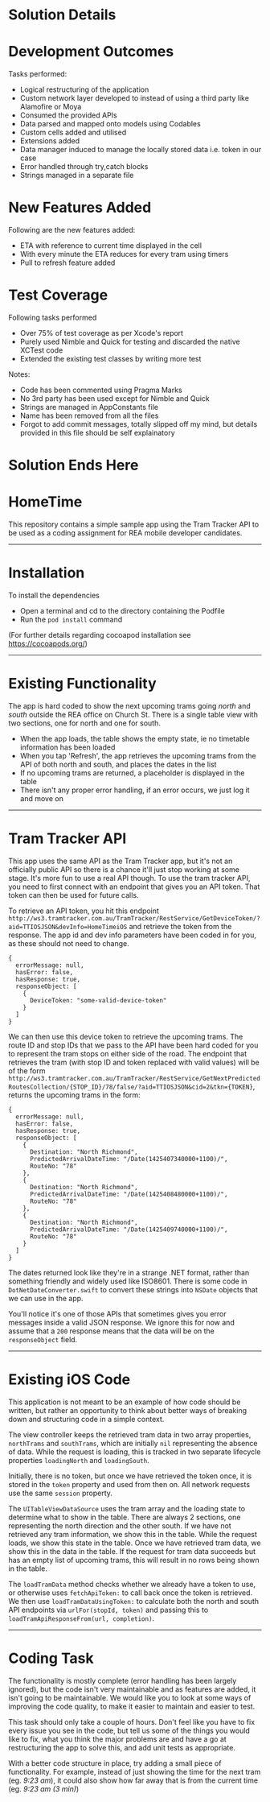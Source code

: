 Solution Details
============

# Development Outcomes

Tasks performed:

- Logical restructuring of the application 
- Custom network layer developed to instead of using a third party like Alamofire or Moya
- Consumed the provided APIs
- Data parsed and mapped onto models using Codables
- Custom cells added and utilised 
- Extensions added
- Data manager induced to manage the locally stored data i.e. token in our case
- Error handled through try,catch blocks
- Strings managed in a separate file

# New Features Added

Following are the new features added:

- ETA with reference to current time displayed in the cell
- With every minute the ETA reduces for every tram using timers
- Pull to refresh feature added


# Test Coverage

Following tasks performed 

- Over 75% of test coverage as per Xcode's report
- Purely used Nimble and Quick for testing and discarded the native XCTest code
- Extended the existing test classes by writing more test


Notes: 

- Code has been commented using Pragma Marks
- No 3rd party has been used except for Nimble and Quick
- Strings are managed in AppConstants file
- Name has been removed from all the files
- Forgot to add commit messages, totally slipped off my mind, but details provided in this file should be self explainatory



Solution Ends Here 
================






HomeTime
========

This repository contains a simple sample app using the Tram Tracker API to be used as a coding assignment for REA mobile developer candidates.


---
# Installation

To install the dependencies
* Open a terminal and cd to the directory containing the Podfile
* Run the `pod install` command

(For further details regarding cocoapod installation see https://cocoapods.org/)


---
# Existing Functionality

The app is hard coded to show the next upcoming trams going *north* and *south* outside the REA office on Church St. There is a single table view with two sections, one for north and one for south.

* When the app loads, the table shows the empty state, ie no timetable information has been loaded
* When you tap 'Refresh', the app retrieves the upcoming trams from the API of both north and south, and places the dates in the list
* If no upcoming trams are returned, a placeholder is displayed in the table
* There isn't any proper error handling, if an error occurs, we just log it and move on


---
# Tram Tracker API

This app uses the same API as the Tram Tracker app, but it's not an officially public API so there is a chance it'll just stop working at some stage. It's more fun to use a real API though. To use the tram tracker API, you need to first connect with an endpoint that gives you an API token. That token can then be used for future calls.

To retrieve an API token, you hit this endpoint `http://ws3.tramtracker.com.au/TramTracker/RestService/GetDeviceToken/?aid=TTIOSJSON&devInfo=HomeTimeiOS` and retrieve the token from the response. The app id and dev info parameters have been coded in for you, as these should not need to change.

```
{
  errorMessage: null,
  hasError: false,
  hasResponse: true,
  responseObject: [
    {
      DeviceToken: "some-valid-device-token"
    }
  ]
}
```

We can then use this device token to retrieve the upcoming trams. The route ID and stop IDs that we pass to the API have been hard coded for you to represent the tram stops on either side of the road. The endpoint that retrieves the tram (with stop ID and token replaced with valid values) will be of the form `http://ws3.tramtracker.com.au/TramTracker/RestService/GetNextPredictedRoutesCollection/{STOP_ID}/78/false/?aid=TTIOSJSON&cid=2&tkn={TOKEN}`, returns the upcoming trams in the form:

```
{
  errorMessage: null,
  hasError: false,
  hasResponse: true,
  responseObject: [
    {
      Destination: "North Richmond",
      PredictedArrivalDateTime: "/Date(1425407340000+1100)/",
      RouteNo: "78"
    },
    {
      Destination: "North Richmond",
      PredictedArrivalDateTime: "/Date(1425408480000+1100)/",
      RouteNo: "78"
    },
    {
      Destination: "North Richmond",
      PredictedArrivalDateTime: "/Date(1425409740000+1100)/",
      RouteNo: "78"
    }
  ]
}
```

The dates returned look like they're in a strange .NET format, rather than something friendly and widely used like ISO8601. There is some code in `DotNetDateConverter.swift` to convert these strings into `NSDate` objects that we can use in the app.

You'll notice it's one of those APIs that sometimes gives you error messages inside a valid JSON response. We ignore this for now and assume that a `200` response means that the data will be on the `responseObject` field.


---
# Existing iOS Code

This application is not meant to be an example of how code should be written, but rather an opportunity to think about better ways of breaking down and structuring code in a simple context.

The view controller keeps the retrieved tram data in two array properties, `northTrams` and `southTrams`, which are initially `nil` representing the absence of data. While the request is loading, this is tracked in two separate lifecycle properties `loadingNorth` and `loadingSouth`.

Initially, there is no token, but once we have retrieved the token once, it is stored in the `token` property and used from then on. All network requests use the same `session` property.

The `UITableViewDataSource` uses the tram array and the loading state to determine what to show in the table. There are always 2 sections, one representing the north direction and the other south. If we have not retrieved any tram information, we show this in the table. While the request loads, we show this state in the table. Once we have retrieved tram data, we show this in the data in the table. If the request for tram data succeeds but has an empty list of upcoming trams, this will result in no rows being shown in the table.

The `loadTramData` method checks whether we already have a token to use, or otherwise uses `fetchApiToken:` to call back once the token is retrieved. We then use `loadTramDataUsingToken:` to calculate both the north and south API endpoints via `urlFor(stopId, token)` and passing this to `loadTramApiResponseFrom(url, completion)`.


---
# Coding Task

The functionality is mostly complete (error handling has been largely ignored), but the code isn't very maintainable and as features are added, it isn't going to be maintainable. We would like you to look at some ways of improving the code quality, to make it easier to maintain and easier to test.

This task should only take a couple of hours. Don't feel like you have to fix every issue you see in the code, but tell us some of the things you would like to fix, what you think the major problems are and have a go at restructuring the app to solve this, and add unit tests as appropriate.

With a better code structure in place, try adding a small piece of functionality. For example, instead of just showing the time for the next tram (eg. *9:23 am*), it could also show how far away that is from the current time (eg. *9:23 am (3 min)*)
